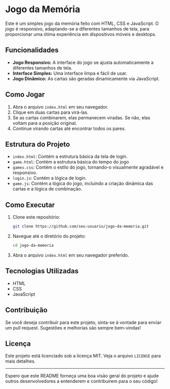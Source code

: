 # Jogo da Memória

Este é um simples jogo da memória feito com HTML, CSS e JavaScript. O jogo é responsivo, adaptando-se a diferentes tamanhos de tela, para proporcionar uma ótima experiência em dispositivos móveis e desktops.

## Funcionalidades

- **Jogo Responsivo:** A interface do jogo se ajusta automaticamente a diferentes tamanhos de tela.
- **Interface Simples:** Uma interface limpa e fácil de usar.
- **Jogo Dinâmico:** As cartas são geradas dinamicamente via JavaScript.

## Como Jogar

1. Abra o arquivo `index.html` em seu navegador.
2. Clique em duas cartas para virá-las.
3. Se as cartas combinarem, elas permanecem viradas. Se não, elas voltam para a posição original.
4. Continue virando cartas até encontrar todos os pares.

## Estrutura do Projeto

- `index.html`: Contém a estrutura básica da tela de login.
- `game.html`: Contém a estrutura básica do tempo do jogo
- `games.css`: Contém o estilo do jogo, tornando-o visualmente agradável e responsivo.
- `login.js`: Contém a lógica de login.
- `game.js`: Contém a lógica do jogo, incluindo a criação dinâmica das cartas e a lógica de combinação.

## Como Executar

1. Clone este repositório:
   ```bash
   git clone https://github.com/seu-usuario/jogo-da-memoria.git
   ```
2. Navegue até o diretório do projeto:
   ```bash
   cd jogo-da-memoria
   ```
3. Abra o arquivo `index.html` em seu navegador preferido.

## Tecnologias Utilizadas

- HTML
- CSS
- JavaScript

## Contribuição

Se você deseja contribuir para este projeto, sinta-se à vontade para enviar um pull request. Sugestões e melhorias são sempre bem-vindas!

## Licença

Este projeto está licenciado sob a licença MIT. Veja o arquivo `LICENSE` para mais detalhes.

---

Espero que este README forneça uma boa visão geral do projeto e ajude outros desenvolvedores a entenderem e contribuírem para o seu código!